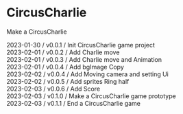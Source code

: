 # CircusCharlie
Make a CircusCharlie

2023-01-30 / v0.0.1 / Init CircusCharlie game project   
2023-02-01 / v0.0.2 / Add Charlie move    
2023-02-01 / v0.0.3 / Add Charlie move and Animation    
2023-02-01 / v0.0.4 / Add bgImage Copy    
2023-02-02 / v0.0.4 / Add Moving camera and setting Ui    
2023-02-02 / v0.0.5 / Add sprites Ring half    
2023-02-03 / v0.0.6 / Add Score    
2023-02-03 / v0.1.0 / Make a CircusCharlie game prototype    
2023-02-03 / v0.1.1 / End a CircusCharlie game    
